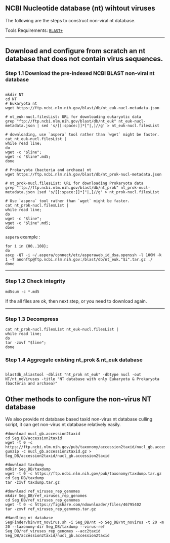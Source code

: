 ## NCBI Nucleotide database (nt) wihtout viruses
The following are the steps to construct non-viral nt database.


Tools Requirements: [`BLAST+`](https://ftp.ncbi.nlm.nih.gov/blast/executables/blast+/LATEST/) 

---


## Download and configure from scratch an nt database that does not contain virus sequences.


### Step 1.1 Download the pre-indexed NCBI BLAST non-viral nt database

```shell

mkdir NT
cd NT
# Eukaryota nt
wget https://ftp.ncbi.nlm.nih.gov/blast/db/nt_euk-nucl-metadata.json

# nt_euk-nucl.filesList: URL for downloading eukaryotic data
grep "ftp://ftp.ncbi.nlm.nih.gov/blast/db/nt_euk" nt_euk-nucl-metadata.json | sed 's/[[:space:]]*["|,]//g' > nt_euk-nucl.filesList

# downloading, use `aspera` tool rather than `wget` might be faster.
cat nt_euk-nucl.filesList |
while read line;
do
wget -c "$line";
wget -c "$line".md5;
done
```


```shell
# Prokaryota (bacteria and archaea) nt
wget https://ftp.ncbi.nlm.nih.gov/blast/db/nt_prok-nucl-metadata.json

# nt_prok-nucl.filesList: URL for downloading Prokaryota data
grep "ftp://ftp.ncbi.nlm.nih.gov/blast/db/nt_prok" nt_prok-nucl-metadata.json |sed 's/[[:space:]]*["|,]//g' > nt_prok-nucl.filesList

# Use `aspera` tool rather than `wget` might be faster.
cat nt_prok-nucl.filesList |
while read line;
do
wget -c "$line";
wget -c "$line".md5;
done
```


`aspera` example :
```shell
for i in {00..108};
do 
ascp -QT -i ~/.aspera/connect/etc/asperaweb_id_dsa.openssh -l 100M -k 1 -T anonftp@ftp.ncbi.nlm.nih.gov:/blast/db/nt_euk."$i".tar.gz ./
done
```
---
### Step 1.2 Check integrity


```shell
md5sum -c *.md5
```
If the all files are ok, then next step, or you need to download again.


---
### Step 1.3 Decompress


```shell
cat nt_prok-nucl.filesList nt_euk-nucl.filesList |
while read line;
do
tar -zxvf "$line";
done

```
### Step 1.4 Aggregate existing nt_prok & nt_euk database


```shell

blastdb_aliastool -dblist "nt_prok nt_euk" -dbtype nucl -out NT/nt_noViruses -title "NT database with only Eukaryota & Prokaryota (bacteria and archaea)" 

```

## Other methods to configure the non-virus NT database
We also provide nt database based taxid non-virus nt database culling script, it can get non-virus nt database relatively easily.

```shell
#download nucl_gb.accession2taxid
cd Seg_DB/accession2taxid
wget -t 0 -c https://ftp.ncbi.nlm.nih.gov/pub/taxonomy/accession2taxid/nucl_gb.accession2taxid.gz
gunzip -c nucl_gb.accession2taxid.gz > Seg_DB/accession2taxid/nucl_gb.accession2taxid

#download taxdump
mdkir Seg_DB/taxdump
wget -t 0 -c https://ftp.ncbi.nlm.nih.gov/pub/taxonomy/taxdump.tar.gz
cd Seg_DB/taxdump
tar -zxvf taxdump.tar.gz

#download ref_viruses_rep_genomes
mkdir Seg_DB/ref_viruses_rep_genomes
cd Seg_DB/ref_viruses_rep_genomes
wget -t 0 -c https://figshare.com/ndownloader/files/46795402
tar -zxvf ref_viruses_rep_genomes.tar.gz

#Handling nt database
SegFinder/bin/nt_novirus.sh -i Seg_DB/nt -o Seg_DB/nt_novirus -t 20 -m 20 --taxonomy-dir Seg_DB/taxdump --virus-ref Seg_DB/ref_viruses_rep_genomes --acc2taxid Seg_DB/accession2taxid/nucl_gb.accession2taxid
```
